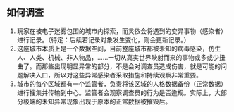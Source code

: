 ## 如何调查
1. 玩家在被电子迷雾包围的城市内探索，而灵依会将遇到的变异事物（感染者）进行记录。（待定：后续若记录对象发生变化，则会更新记录。）
2. 这座城市本质上是一个数据空间，目前整座城市都被未知的病毒感染，仿生人、人类、机械、非人物品，……一切从真实世界映射而来的事物或多或少扭曲了。而那些出现明显异常的部分，不是会对调查员造成伤害，就是可能的问题解决入口，所以对这些异常感染者采取措施和持续观察非常重要。
3. 城市的每个区域都有一个监管者，负责将该区域的人格数据备份（正常数据）进行搜集并传输到中心。监管者会观察调查员的行为是否逾规。实际上，大部分极端的未知异常现象出现于原本的正常数据被摧毁后。


